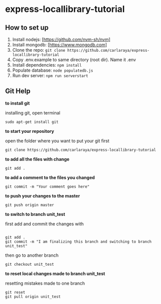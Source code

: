 # express-locallibrary-tutorial

## How to set up
1. Install nodejs: [https://github.com/nvm-sh/nvm]
1. Install mongodb: [https://www.mongodb.com]
1. Clone the repo: `git clone https://github.com/carlaraya/express-locallibrary-tutorial`
1. Copy .env.example to same directory (root dir). Name it .env
1. Install dependencies: `npm install`
1. Populate database: `node populatedb.js`
1. Run dev server: `npm run serverstart`

## Git Help

**to install git**

installing git, open terminal

```
sudo apt-get install git
```


**to start your repository**

open the folder where you want to put your git first
```
git clone https://github.com/carlaraya/express-locallibrary-tutorial
```
**to add all the files with change**
```
git add .
```

**to add a comment to the files you changed**
```
git commit -m "Your comment goes here"
```

**to push your changes to the master**
```
git push origin master
```

**to switch to branch unit_test**

first add and commit the changes with
```

git add .
git commit -m "I am finalizing this branch and switching to branch unit_test"
```

then go to another branch
```
git checkout unit_test
```

**to reset local changes made to branch unit_test**

resetting mistakes made to one branch

```
git reset
git pull origin unit_test
```
